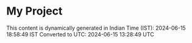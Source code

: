 # My Project

This content is dynamically generated in Indian Time (IST): 2024-06-15 18:58:49 IST
Converted to UTC: 2024-06-15 13:28:49 UTC
